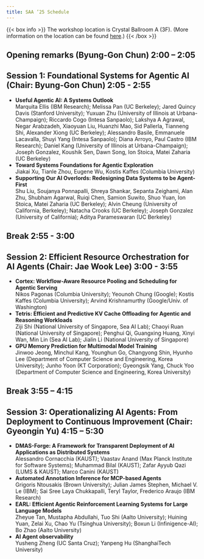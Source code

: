 ```yaml
---
title: SAA ’25 Schedule
---
```


<style>
:root {
    --main-width: 1024px;
}
body {
  background:var(--code-bg);
}
.post-content h1 {
  font-size: 35px;
}
.post-content h2 {
  font-size: 19px;
}
.post-content ul {
  margin-left: 30px;
}
.post-content span.programtime {
  font-weight: lighter;
  margin-left: 8px;
}
object.email {
	height: 2em;
	margin: -1em 0;
	vertical-align: middle;
}
img.sponsor-logo {
    max-width: 50%;
}
</style>

{{< box info >}}
The workshop location is Crystal Ballroom A (3F). (More information on the location can be found <a href="https://www.lottehotel.com/world-hotel/en/wedding-convention/convention/crystal-ballroom">here</a>.)
{{< /box >}}

<h2>Opening remarks (Byung-Gon Chun) <span class="programtime">2:00 – 2:05</span></h2>

<h2>Session 1: Foundational Systems for Agentic AI (Chair: Byung-Gon Chun) <span class="programtime">2:05 - 2:55</span></h2>

<ul>
<li><strong>Useful Agentic AI: A Systems Outlook</strong><br>
Marquita Ellis (IBM Research); Melissa Pan (UC Berkeley); Jared Quincy Davis (Stanford University); Yuxuan Zhu (University of Illinois at Urbana-Champaign); Riccardo Cogo (Intesa Sanpaolo); Lakshya A Agrawal, Negar Arabzadeh, Xiaoyuan Liu, Huanzhi Mao, Sid Pallerla, Tianneng Shi, Alexander Xiong (UC Berkeley); Alessandro Basile, Emmanuele Lacavalla, Shuyi Yang (Intesa Sanpaolo); Diana Arroyo, Paul Castro (IBM Research); Daniel Kang (University of Illinois at Urbana-Champaign); Joseph Gonzalez, Koushik Sen, Dawn Song, Ion Stoica, Matei Zaharia (UC Berkeley)</li>
<li><strong>Toward Systems Foundations for Agentic Exploration</strong><br>
Jiakai Xu, Tianle Zhou, Eugene Wu, Kostis Kaffes (Columbia University)</li>
<li><strong>Supporting Our AI Overlords: Redesigning Data Systems to be Agent-First</strong><br>
Shu Liu, Soujanya Ponnapalli, Shreya Shankar, Sepanta Zeighami, Alan Zhu, Shubham Agarwal, Ruiqi Chen, Samion Suwito, Shuo Yuan, Ion Stoica, Matei Zaharia (UC Berkeley); Alvin Cheung (University of California, Berkeley); Natacha Crooks (UC Berkeley); Joseph Gonzalez (University of California); Aditya Parameswaran (UC Berkeley)</li>
</ul>

<h2>Break <span class="programtime">2:55 - 3:00</span></h2>

<h2>Session 2: Efficient Resource Orchestration for AI Agents (Chair: Jae Wook Lee) <span class="programtime">3:00 - 3:55</span></h2>

<ul>
<li><strong>Cortex: Workflow-Aware Resource Pooling and Scheduling for Agentic Serving</strong><br>
Nikos Pagonas (Columbia University); Yeounoh Chung (Google); Kostis Kaffes (Columbia University); Arvind Krishnamurthy (Google/Univ. of Washington)</li>
<li><strong>Tetris: Efficient and Predictive KV Cache Offloading for Agentic and Reasoning Workloads</strong><br>
Ziji Shi (National University of Singapore, Sea AI Lab); Chaoyi Ruan (National University of Singapore); Penghui Qi, Guangxing Huang, Xinyi Wan, Min Lin (Sea AI Lab); Jialin Li (National University of Singapore)</li>
<li><strong>GPU Memory Prediction for Multimodal Model Training</strong><br>
Jinwoo Jeong, Minchul Kang, Younghun Go, Changyong Shin, Hyunho Lee (Department of Computer Science and Engineering, Korea University); Junho Yoon (KT Corporation); Gyeongsik Yang, Chuck Yoo (Department of Computer Science and Engineering, Korea University)</li>
</ul>

<h2>Break <span class="programtime">3:55 – 4:15</span></h2>

<h2>Session 3: Operationalizing AI Agents: From Deployment to Continuous Improvement (Chair: Gyeongin Yu) <span class="programtime">4:15 – 5:30</span></h2>

<ul>
<li><strong>DMAS-Forge: A Framework for Transparent Deployment of AI Applications as Distributed Systems</strong><br>
Alessandro Cornacchia (KAUST); Vaastav Anand (Max Planck Institute for Software Systems); Muhammad Bilal (KAUST); Zafar Ayyub Qazi (LUMS & KAUST); Marco Canini (KAUST)</li>
<li><strong>Automated Annotation Inference for MCP-based Agents</strong><br>
Grigoris Ntousakis (Brown University); Julian James Stephen, Michael V. Le (IBM); Sai Sree Laya Chukkapalli, Teryl Taylor, Frederico Araujo (IBM Research)</li>
<li><strong>EARL: Efficient Agentic Reinforcement Learning Systems for Large Language Models</strong><br>
Zheyue Tan, Mustapha Abdullahi, Tuo Shi (Aalto University); Huining Yuan, Zelai Xu, Chao Yu (Tsinghua University); Boxun Li (Infinigence-AI); Bo Zhao (Aalto University)</li>
<li><strong>AI Agent observability</strong><br>
Yusheng Zheng (UC Santa Cruz); Yanpeng Hu (ShanghaiTech University)</li>
</ul>
